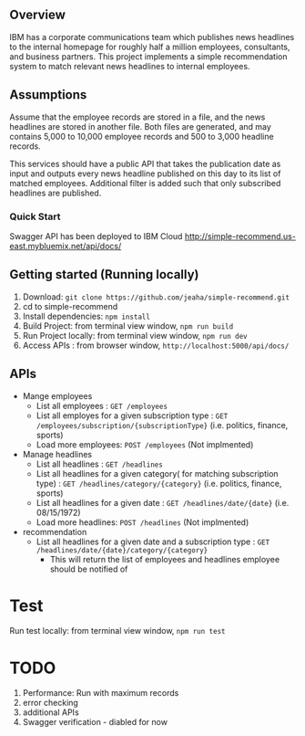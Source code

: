 ## Overview
IBM has a corporate communications team which publishes news headlines to the internal homepage for roughly half a million employees, consultants, and business partners. This project implements a simple recommendation system to match relevant news headlines to internal employees.

## Assumptions
Assume that the employee records are stored in a file, and the news headlines are stored in another file.  Both files are generated, and may contains 5,000 to 10,000 employee records and 500 to 3,000 headline records.  

This services should have a public API that takes the publication date as input and outputs every news headline published on this day to its list of matched employees.  Additional filter is added such that only subscribed headlines are published.

### Quick Start

Swagger API has been deployed to IBM Cloud
http://simple-recommend.us-east.mybluemix.net/api/docs/


## Getting started (Running locally)

1. Download: `git clone https://github.com/jeaha/simple-recommend.git` 
2. cd to simple-recommend 
3. Install dependencies: `npm install` 
4. Build Project: from terminal view window, `npm run build` 
5. Run Project locally: from terminal view window, `npm run dev` 
6. Access APIs : from browser window, `http://localhost:5000/api/docs/` 

## APIs
- Mange employees
    - List all employees : `GET /employees` 
    - List all employes for a given subscription type : `GET /employees/subscription/{subscriptionType}` (i.e. politics, finance, sports)
    - Load more employees: `POST /employees` (Not implmented)
- Manage headlines
    - List all headlines : `GET /headlines` 
    - List all headlines for a given category( for matching subscription type) : `GET /headlines/category/{category}`  (i.e. politics, finance, sports)
    - List all headlines for a given date : `GET /headlines/date/{date}`  (i.e. 08/15/1972)
    - Load more headlines: `POST /headlines` (Not implmented)
- recommendation
    - List all headlines for a given date and a subscription type : `GET /headlines/date/{date}/category/{category}`
        - This will return the list of employees and headlines employee should be notified of 

# Test

Run test locally: from terminal view window, `npm run test` 

# TODO

1. Performance: Run with maximum records  
2. error checking 
3. additional APIs
4. Swagger verification - diabled for now
